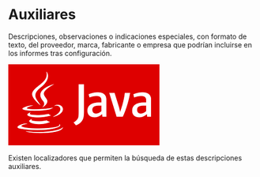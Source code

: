 # Auxiliares

Descripciones, observaciones o indicaciones especiales, con formato de texto, del proveedor, marca, fabricante o empresa que podrían incluirse en los informes tras configuración.

![](../../../../.gitbook/assets/image%20%2874%29.png)

Existen localizadores que permiten la búsqueda de estas descripciones auxiliares.

